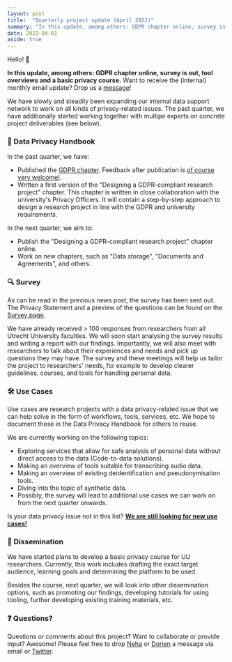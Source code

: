 ```yaml
---
layout: post
title:  "Quarterly project update (April 2022)"
summary: "In this update, among others: GDPR chapter online, survey is out, tool overviews and a basic privacy course."
date: 2022-04-01
aside: true
---
```


Hello! 👋 

**In this update, among others: GDPR chapter online, survey is out, tool overviews and a basic privacy course.** Want to receive the (internal) monthly email update? Drop us a <a href="#-questions">message</a>!

We have slowly and steadily been expanding our internal data support network to work on all kinds of privacy-related issues. The past quarter, we have additionally started working together with multipe experts on concrete project deliverables (see below).

### 🧠 Data Privacy Handbook 
In the past quarter, we have:
- Published the <a href="https://utrechtuniversity.github.io/dataprivacyhandbook/gdpr.html" target="_blank">GDPR chapter</a>. Feedback after publication is <a href="https://github.com/UtrechtUniversity/dataprivacyhandbook/blob/main/CONTRIBUTING.md" target="_blank">of course very welcome!</a>.
- Written a first version of the "Designing a GDPR-compliant research project" chapter. This chapter is written in close collaboration with the university's Privacy Officers. It will contain a step-by-step approach to design a research project in line with the GDPR and university requirements.

In the next quarter, we aim to:
- Publish the "Designing a GDPR-compliant research project" chapter online.
- Work on new chapters, such as "Data storage", "Documents and Agreements", and others.

### 🔍 Survey 
As can be read in the previous news post, the survey has been sent out. The Privacy Statement and a preview of the questions can be found on the <a href="survey" target="_blank">Survey page</a>.

We have already received > 100 responses from researchers from all Utrecht University faculties. We will soon start analysing the survey results and writing a report with our findings. Importantly, we will also meet with researchers to talk about their experiences and needs and pick up questions they may have. The survey and these meetings will help us tailor the project to researchers' needs, for example to develop clearer guidelines, courses, and tools for handling personal data. 

### 🛠️ Use Cases
Use cases are research projects with a data privacy-related issue that we can help solve in the form of workflows, tools, services, etc. We hope to document these in the Data Privacy Handbook for others to reuse. 

We are currently working on the following topics:  
- Exploring services that allow for safe analysis of personal data without direct access to the data (Code-to-data solutions).
- Making an overview of tools suitable for transcribing audio data.
- Making an overview of existing deidentification and pseudonymisation tools.
- Diving into the topic of synthetic data.
- Possibly, the survey will lead to additional use cases we can work on from the next quarter onwards.

Is your data privacy issue not in this list? **<a href="use-cases" target="_blank">We are still looking for new use cases!</a>** 

### 💪 Dissemination 
We have started plans to develop a basic privacy course for UU researchers. Currently, this work includes drafting the exact target audience, learning goals and determining the platform to be used. 

Besides the course, next quarter, we will look into other dissemination options, such as promoting our findings, developing tutorials for using tooling, further developing existing training materials, etc. 

### ❓ Questions? 
Questions or comments about this project? Want to collaborate or provide input? Awesome! Please feel free to drop <a href="https://www.uu.nl/staff/NMoopen" target="_blank">Neha</a> or <a href="https://www.uu.nl/staff/DCHuijser" target="_blank">Dorien</a> a message via email or <a href="https://twitter.com/DorienHuijser" target="_blank">Twitter</a>. 